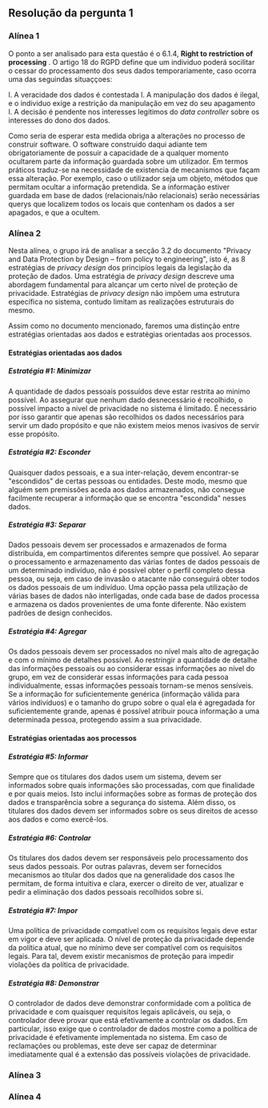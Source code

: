 ## Resolução da pergunta 1

### Alínea 1
O ponto a ser analisado para esta questão é o 6.1.4, **Right to restriction of processing** . 
O artigo 18 do RGPD define que um individuo poderá socilitar o cessar do processamento dos seus dados
temporariamente, caso ocorra uma das seguindas situaççoes:

l. A veracidade dos dados é contestada
l. A manipulação dos dados é ilegal, e o individuo exige a restrição da manipulação em vez do seu apagamento
l. A decisão é pendente nos interesses legitimos do *data controller* sobre os interesses do dono dos dados.

Como seria de esperar esta medida obriga a alterações no processo de construir software. O software construido daqui adiante
tem obrigatoriamente de possuir a capacidade de a qualquer momento ocultarem parte da informação guardada sobre um utilizador. Em termos práticos traduz-se na necessidade de existencia de mecanismos que façam essa alteração. Por exemplo, caso o utilizador seja um objeto, métodos que permitam ocultar a informação pretendida. Se a informação estiver guardada em base de dados (relacionais/não relacionais) serão necessárias querys que localizem todos os locais que contenham os dados a ser apagados, e que a ocultem. 

### Alínea 2
Nesta alínea, o grupo irá de analisar a secção 3.2 do documento "Privacy and Data Protection by Design – from policy to engineering", isto é, as 8 estratégias de *privacy design* dos principíos legais da legislação da proteção de dados. Uma estratégia de *privacy design* descreve uma abordagem fundamental para alcançar um certo nível de proteção de privacidade. Estratégias de *privacy design* não impõem uma estrutura específica no sistema, contudo limitam as realizações estruturais do mesmo.

Assim como no documento mencionado, faremos uma distinção entre estratégias orientadas aos dados e estratégias orientadas aos processos.
#### **Estratégias orientadas aos dados**
##### Estratégia #1: Minimizar
A quantidade de dados pessoais possuídos deve estar restrita ao minimo possível. Ao assegurar que nenhum dado desnecessário é recolhido, o possível impacto a nivel de privacidade no sistema é limitado. É necessário por isso garantir que apenas são recolhidos os dados necessários para servir um dado propósito e que não existem meios menos ivasivos de servir esse propósito.
##### Estratégia #2: Esconder
Quaisquer dados pessoais, e a sua inter-relação, devem encontrar-se "escondidos" de certas pessoas ou entidades. Deste modo, mesmo que alguém sem premissões aceda aos dados armazenados, não consegue facilmente recuperar a informação que se encontra "escondida" nesses dados.
##### Estratégia #3: Separar
Dados pessoais devem ser processados e armazenados de forma distribuída, em compartimentos diferentes sempre que possível. Ao separar o processamento e armazenamento das várias fontes de dados pessoais de um determinado indivíduo, não é possível obter o perfil completo dessa pessoa, ou seja, em caso de invasão o atacante não conseguirá obter todos os dados pessoais de um indivíduo. Uma opção passa pela utilização de várias bases de dados não interligadas, onde cada base de dados processa e armazena os dados provenientes de uma fonte diferente. Não existem padrões de design conhecidos.
##### Estratégia #4: Agregar
Os dados pessoais devem ser processados no nível mais alto de agregação e com o mínimo de detalhes possível. Ao restringir a quantidade de detalhe das informações pessoais ou ao considerar essas informações ao nível do grupo, em vez de considerar essas informações para cada pessoa individualmente, essas informações pessoais tornam-se menos sensíveis. Se a informação for suficientemente genérica (informação válida para vários indivíduos) e o tamanho do grupo sobre o qual ela é agregadada for suficientemente grande, apenas é possível atribuir pouca informação a uma determinada pessoa, protegendo assim a sua privacidade.

#### **Estratégias orientadas aos processos**
##### Estratégia #5: Informar
Sempre que os titulares dos dados usem um sistema, devem ser informados sobre quais informações são processadas, com que finalidade e por quais meios. Isto inclui informações sobre as formas de proteção dos dados e transparência sobre a segurança do sistema. Além disso, os titulares dos dados devem ser informados sobre os seus direitos de acesso aos dados e como exercê-los.
##### Estratégia #6: Controlar
Os titulares dos dados devem ser responsáveis pelo processamento dos seus dados pessoais. Por outras palavras, devem ser fornecidos mecanismos ao titular dos dados que na generalidade dos casos lhe permitam, de forma intuitiva e clara, exercer o direito de ver, atualizar e pedir a eliminação dos dados pessoais recolhidos sobre si.
##### Estratégia #7: Impor
Uma política de privacidade compatível com os requisitos legais deve estar em vigor e deve ser aplicada. O nível de proteção da privacidade depende da política atual, que no mínimo deve ser compatível com os requisitos legais. Para tal, devem existir mecanismos de proteção para impedir violações da política de privacidade.
##### Estratégia #8: Demonstrar
O controlador de dados deve demonstrar conformidade com a política de privacidade e com quaisquer requisitos legais aplicáveis, ou seja, o controlador deve provar que está efetivamente a controlar os dados. Em particular, isso exige que o controlador de dados mostre como a política de privacidade é efetivamente implementada no sistema. Em caso de reclamações ou problemas, este deve ser capaz de determinar imediatamente qual é a extensão das possíveis violações de privacidade.


### Alínea 3

### Alínea 4
